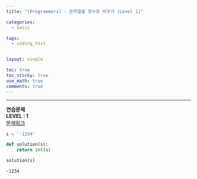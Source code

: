 ```yaml
---
title: "[Programmers] - 문자열을 정수로 바꾸기 (Level 1)"

categories:
  - basic

tags:
  - coding_test


layout: single

toc: true
toc_sticky: true
use_math: true
comments: true
---
```


---
**연습문제**  
**LEVEL : 1**   
[문제링크](https://programmers.co.kr/learn/courses/30/lessons/12925)  


```python
s = '-1234'
```


```python
def solution(s):
    return int(s)
```


```python
solution(s)
```




    -1234
